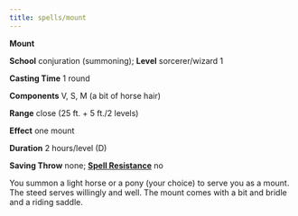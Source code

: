 ```yaml
---
title: spells/mount
---
```

 **Mount**

**School** conjuration (summoning); **Level** sorcerer/wizard 1

**Casting Time** 1 round

**Components** V, S, M (a bit of horse hair)

**Range** close (25 ft. + 5 ft./2 levels)

**Effect** one mount

**Duration** 2 hours/level (D)

**Saving Throw** none; **[Spell Resistance](../glossary#_spell-resistance)** no

You summon a light horse or a pony (your choice) to serve you as a mount. The steed serves willingly and well. The mount comes with a bit and bridle and a riding saddle.

